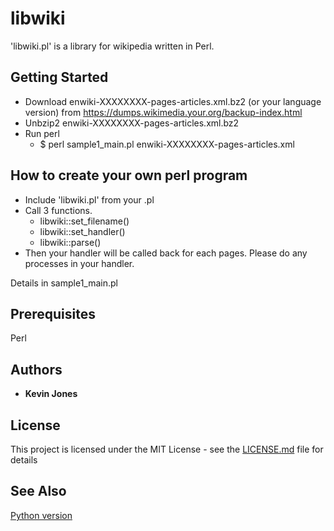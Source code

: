 # libwiki

'libwiki.pl' is a library for wikipedia written in Perl.

## Getting Started

* Download enwiki-XXXXXXXX-pages-articles.xml.bz2 (or your language version) from https://dumps.wikimedia.your.org/backup-index.html
* Unbzip2 enwiki-XXXXXXXX-pages-articles.xml.bz2
* Run perl
  * $ perl sample1_main.pl enwiki-XXXXXXXX-pages-articles.xml

## How to create your own perl program
* Include 'libwiki.pl' from your .pl
* Call 3 functions.
  * libwiki::set_filename()
  * libwiki::set_handler()
  * libwiki::parse()
* Then your handler will be called back for each pages. Please do any processes in your handler.

Details in sample1_main.pl

## Prerequisites

Perl

## Authors

* **Kevin Jones**

## License

This project is licensed under the MIT License - see the [LICENSE.md](LICENSE.md) file for details

## See Also
[Python version](https://github.com/jones937/libwikipy)


